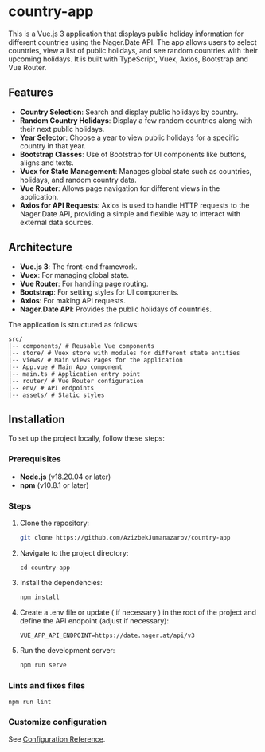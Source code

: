 # country-app

This is a Vue.js 3 application that displays public holiday information for different countries using the Nager.Date API. The app allows users to select countries, view a list of public holidays, and see random countries with their upcoming holidays. It is built with TypeScript, Vuex, Axios, Bootstrap and Vue Router.

## Features

- **Country Selection**: Search and display public holidays by country.
- **Random Country Holidays**: Display a few random countries along with their next public holidays.
- **Year Selector**: Choose a year to view public holidays for a specific country in that year.
- **Bootstrap Classes**: Use of Bootstrap for UI components like buttons, aligns and texts.
- **Vuex for State Management**: Manages global state such as countries, holidays, and random country data.
- **Vue Router**: Allows page navigation for different views in the application.
- **Axios for API Requests**: Axios is used to handle HTTP requests to the Nager.Date API, providing a simple and flexible way to interact with external data sources.

## Architecture

- **Vue.js 3**: The front-end framework.
- **Vuex**: For managing global state.
- **Vue Router**: For handling page routing.
- **Bootstrap**: For setting styles for UI components.
- **Axios**: For making API requests.
- **Nager.Date API**: Provides the public holidays of countries.

The application is structured as follows:
```
src/ 
|-- components/ # Reusable Vue components 
|-- store/ # Vuex store with modules for different state entities 
|-- views/ # Main views Pages for the application 
|-- App.vue # Main App component 
|-- main.ts # Application entry point 
|-- router/ # Vue Router configuration 
|-- env/ # API endpoints
|-- assets/ # Static styles
```

## Installation

To set up the project locally, follow these steps:

### Prerequisites

- **Node.js** (v18.20.04 or later)
- **npm** (v10.8.1 or later)

### Steps

1. Clone the repository:

   ```bash
   git clone https://github.com/AzizbekJumanazarov/country-app
   
2. Navigate to the project directory:
    ```
   cd country-app

3. Install the dependencies:
    ```bash
   npm install

4. Create a .env file or update ( if necessary ) in the root of the project and define the API endpoint (adjust if necessary):
    ```
    VUE_APP_API_ENDPOINT=https://date.nager.at/api/v3

5. Run the development server:
    ```bash
    npm run serve
    ```

### Lints and fixes files

```
npm run lint
```
### Customize configuration

See [Configuration Reference](https://cli.vuejs.org/config/).
